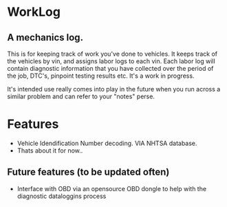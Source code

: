 # WorkLog
## A mechanics log.

This is for keeping track of work you've done to vehicles. It keeps track of the vehicles
by vin, and assigns labor logs to each vin. Each labor log will contain diagnostic information that you have collected over the period of the job, DTC's, pinpoint testing results etc. It's a work in progress.

It's intended use really comes into play in the future when you run across a similar problem and can refer to your "notes" perse. 
# Features
* Vehicle Idendification Number decoding. VIA NHTSA database. 
* Thats about it for now.. 

## Future features (to be updated often)
* Interface with OBD via an opensource OBD dongle to help with the diagnostic dataloggins process
